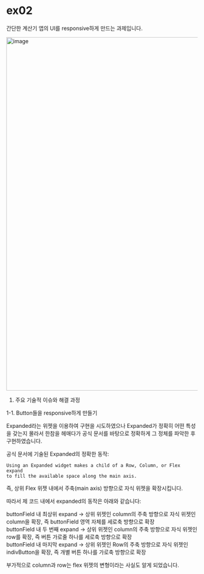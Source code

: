 # ex02  
간단한 계산기 앱의 UI를 responsive하게 만드는 과제입니다.


<img width="929" alt="image" src="https://github.com/user-attachments/assets/d5657438-ce24-4100-96bd-8395e69a36a8" />  






1. 주요 기술적 이슈와 해결 과정

1-1. Button들을 responsive하게 만들기  

Expanded라는 위젯을 이용하여 구현을 시도하였으나 Expanded가 정확히 어떤 특성을 갖는지 몰라서 한참을 헤매다가 공식 문서를 바탕으로 정확하게 그 정체를 파악한 후 구현하였습니다.  

공식 문서에 기술된 Expanded의 정확한 동작:  
~~~
Using an Expanded widget makes a child of a Row, Column, or Flex expand
to fill the available space along the main axis.
~~~
즉, 상위 Flex 위젯 내에서 주축(main axis) 방향으로 자식 위젯을 확장시킵니다.  

따라서 제 코드 내에서 expanded의 동작은 아래와 같습니다:

buttonField 내 최상위 expand -> 상위 위젯인 column의 주축 방향으로 자식 위젯인 column을 확장, 즉 buttonField 영역 자체를 세로축 방향으로 확장    
buttonField 내 두 번째 expand -> 상위 위젯인 column의 주축 방향으로 자식 위젯인 row를 확장, 즉 버튼 가로줄 하나를 세로축 방향으로 확장  
buttonField 내 마지막 expand -> 상위 위젯인 Row의 주축 방향으로 자식 위젯인 indivButton을 확장, 즉 개별 버튼 하나를 가로축 방향으로 확장  

부가적으로 column과 row는 flex 위젯의 변형이라는 사실도 알게 되었습니다.  
